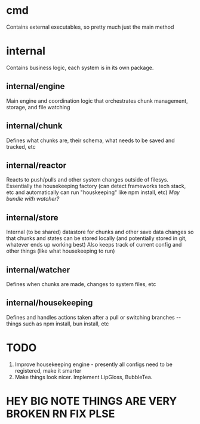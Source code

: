 # cmd
Contains external executables, so pretty much just the main method

# internal
Contains business logic, each system is in its own package.

## internal/engine
Main engine and coordination logic that orchestrates chunk management, storage, and file watching

## internal/chunk
Defines what chunks are, their schema, what needs to be saved and tracked, etc

## internal/reactor
Reacts to push/pulls and other system changes outside of filesys. Essentially the housekeeping factory (can detect frameworks tech stack, etc and automatically can run "houskeeping" like npm install, etc)
*May bundle with watcher?*

## internal/store
Internal (to be shared) datastore for chunks and other save data changes so that chunks and states can be stored locally (and potentially stored in git, whatever ends up working best) Also keeps track of current config and other things (like what housekeeping to run)

## internal/watcher
Defines when chunks are made, changes to system files, etc

## internal/housekeeping
Defines and handles actions taken after a pull or switching branches -- things such as npm install, bun install, etc


# TODO

1. Improve housekeeping engine - presently all configs need to be registered, make it smarter
2. Make things look nicer. Implement LipGloss, BubbleTea.




# HEY BIG NOTE THINGS ARE VERY BROKEN RN FIX PLSE

